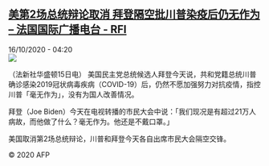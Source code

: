 <!--1602820480000-->
[美第2场总统辩论取消 拜登隔空批川普染疫后仍无作为 – 法国国际广播电台 - RFI](http://www.rfi.fr//cn/contenu/20201016-%E7%BE%8E%E7%AC%AC2%E5%9C%BA%E6%80%BB%E7%BB%9F%E8%BE%A9%E8%AE%BA%E5%8F%96%E6%B6%88-%E6%8B%9C%E7%99%BB%E9%9A%94%E7%A9%BA%E6%89%B9%E5%B7%9D%E6%99%AE%E6%9F%93%E7%96%AB%E5%90%8E%E4%BB%8D%E6%97%A0%E4%BD%9C%E4%B8%BA)
------

<div>16/10/2020 - 04:20</div><img src="https://s.rfi.fr/media/display/1172743a-0f59-11eb-babd-005056a98db9/w:310/p:16x9/int0004b.201016102005.jpg"><div class="t-content__body u-clearfix"><p>（法新社华盛顿15日电）    美国民主党总统候选人拜登今天说，共和党籍总统川普确诊感染2019冠状病毒疾病（COVID-19）后，仍然不愿加强努力对抗疫情，指控川普「毫无作为」，没有为国人改善情况。</p><p>    拜登（Joe Biden）今天在电视转播的市民大会中说：「我们现况是有超过21万人病故，而他做了什么？毫无作为。他还是不戴口罩。」</p><p>    美国取消第2场总统辩论，川普和拜登今天各自出席市民大会隔空交锋。</p><p class="t-copyright">© 2020 AFP</p>        </div>
